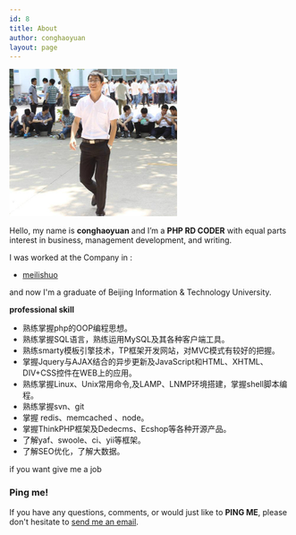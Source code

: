 ```yaml
---
id: 8
title: About
author: conghaoyuan
layout: page
---
```


  <img alt="" src="../images/head.jpeg" width="300" />

Hello, my name is __conghaoyuan__ and I’m a __PHP RD CODER__ with equal parts interest in business, management development, and writing.

I was worked at the Company in : 

- [meilishuo](http://www.meilishuo.com)

and now I'm a graduate of Beijing Information & Technology University.

**professional skill**

* 熟练掌握php的OOP编程思想。
* 熟练掌握SQL语言，熟练运用MySQL及其各种客户端工具。
* 熟练smarty模板引擎技术，TP框架开发网站，对MVC模式有较好的把握。
* 掌握Jquery与AJAX结合的异步更新及JavaScript和HTML、XHTML、DIV+CSS控件在WEB上的应用。
* 熟练掌握Linux、Unix常用命令,及LAMP、LNMP环境搭建，掌握shell脚本编程。
* 熟练掌握svn、git
* 掌握 redis、memcached 、node。
* 掌握ThinkPHP框架及Dedecms、Ecshop等各种开源产品。
* 了解yaf、swoole、ci、yii等框架。
* 了解SEO优化，了解大数据。


if you want give me a job

### Ping me!

If you have any questions, comments, or would just like to __PING ME__, please don't hesitate to  [send me an email](mailto:conghaoyuan@gmail.com). 

